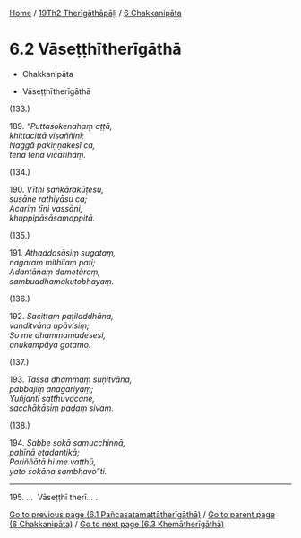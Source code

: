 
[Home](/) / [19Th2 Therīgāthāpāḷi](../../19Th2.md) / [6 Chakkanipāta](../6.md)

# 6.2 Vāseṭṭhītherīgāthā

* Chakkanipāta

* Vāseṭṭhītherīgāthā

(133.)

189\. _“Puttasokenahaṃ aṭṭā,_  
_khittacittā visaññinī;_  
_Naggā pakiṇṇakesī ca,_  
_tena tena vicārihaṃ._  


(134.)

190\. _Vīthi saṅkārakūṭesu,_  
_susāne rathiyāsu ca;_  
_Acariṃ tīṇi vassāni,_  
_khuppipāsāsamappitā._  


(135.)

191\. _Athaddasāsiṃ sugataṃ,_  
_nagaraṃ mithilaṃ pati;_  
_Adantānaṃ dametāraṃ,_  
_sambuddhamakutobhayaṃ._  


(136.)

192\. _Sacittaṃ paṭiladdhāna,_  
_vanditvāna upāvisiṃ;_  
_So me dhammamadesesi,_  
_anukampāya gotamo._  


(137.)

193\. _Tassa dhammaṃ suṇitvāna,_  
_pabbajiṃ anagāriyaṃ;_  
_Yuñjantī satthuvacane,_  
_sacchākāsiṃ padaṃ sivaṃ._  


(138.)

194\. _Sabbe sokā samucchinnā,_  
_pahīnā etadantikā;_  
_Pariññātā hi me vatthū,_  
_yato sokāna sambhavo”ti._  


---

195\. …  Vāseṭṭhī therī… .



[Go to previous page (6.1 Pañcasatamattātherīgāthā)](6.1.md) / [Go to parent page (6 Chakkanipāta)](../6.md) / [Go to next page (6.3 Khemātherīgāthā)](6.3.md)


